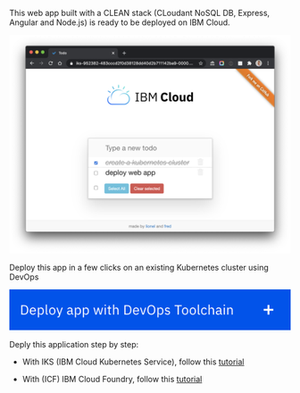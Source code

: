 This web app built with a CLEAN stack (CLoudant NoSQL DB, Express, Angular and Node.js) is ready to be deployed on IBM Cloud.

![Todo](./screenshot.png)

Deploy this app in a few clicks on an existing Kubernetes cluster using DevOps

<a href="https://cloud.ibm.com/devops/setup/deploy?repository=https://github.com/lionelmace/mytodo&branch=master">![](createtoolchain.png)</a>

Deply this application step by step:

* With IKS (IBM Cloud Kubernetes Service), follow this [tutorial](https://lionelmace.github.io/iks-lab)

* With (ICF) IBM Cloud Foundry, follow this [tutorial](https://github.com/lionelmace/bluemix-labs/tree/master/labs/Lab%20CloudFoundry%20-%20Deploy%20TODO%20web%20application)